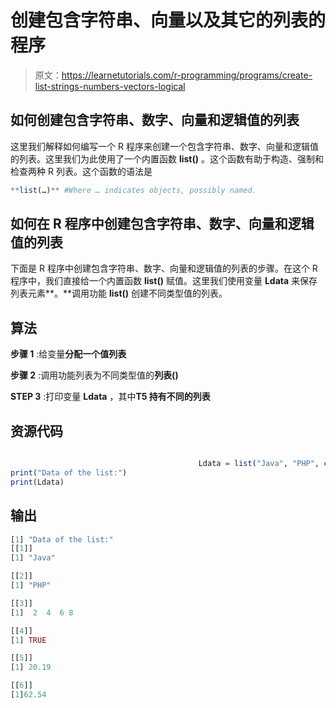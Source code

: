 # 创建包含字符串、向量以及其它的列表的程序

> 原文：<https://learnetutorials.com/r-programming/programs/create-list-strings-numbers-vectors-logical>

## 如何创建包含字符串、数字、向量和逻辑值的列表

这里我们解释如何编写一个 R 程序来创建一个包含字符串、数字、向量和逻辑值的列表。这里我们为此使用了一个内置函数 **list()** 。这个函数有助于构造、强制和检查两种 R 列表。这个函数的语法是

```r
**list(…)** #Where … indicates objects, possibly named. 

```

## 如何在 R 程序中创建包含字符串、数字、向量和逻辑值的列表

下面是 R 程序中创建包含字符串、数字、向量和逻辑值的列表的步骤。在这个 R 程序中，我们直接给一个内置函数 **list()** 赋值。这里我们使用变量 **Ldata** 来保存列表元素**。**调用功能 **list()** 创建不同类型值的列表。

## 算法

**步骤 1** :给变量**分配一个值列表**

**步骤 2** :调用功能列表为不同类型值的**列表()**

**STEP 3** :打印变量 **Ldata** ，其中**T5 持有不同的列表**

## 资源代码

```r

                                          Ldata = list("Java", "PHP", c(2, 4, 6, 8), TRUE, 20.19, 62.54)
print("Data of the list:")
print(Ldata)

```

## 输出

```r
[1] "Data of the list:"
[[1]]
[1] "Java"

[[2]]
[1] "PHP"

[[3]]
[1]  2  4  6 8

[[4]]
[1] TRUE

[[5]]
[1] 20.19

[[6]]
[1]62.54 
```